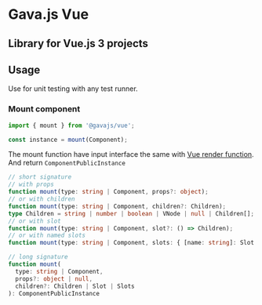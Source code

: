 # Gava.js Vue

## Library for Vue.js 3 projects

## Usage

Use for unit testing with any test runner.

### Mount component

```js
import { mount } from '@gavajs/vue';

const instance = mount(Component);
```

The mount function have input interface the same with [Vue render function](https://vuejs.org/api/render-function.html#h).
And return `ComponentPublicInstance`

```ts
// short signature
// with props
function mount(type: string | Component, props?: object);
// or with children
function mount(type: string | Component, children?: Children);
type Children = string | number | boolean | VNode | null | Children[];
// or with slot
function mount(type: string | Component, slot?: () => Children);
// or with named slots
function mount(type: string | Component, slots: { [name: string]: Slot });
```

```ts
// long signature
function mount(
  type: string | Component,
  props?: object | null,
  children?: Children | Slot | Slots
): ComponentPublicInstance
```
